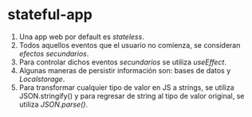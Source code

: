 # stateful-app

1. Una app web por default es _stateless_.
2. Todos aquellos eventos que el usuario no comienza, se consideran _efectos_   _secundarios_.
3. Para controlar dichos eventos _secundarios_ se utiliza _useEffect_.
4. Algunas maneras de persistir información son: bases de datos y _Localstorage_.
5. Para transformar cualquier tipo de valor en JS a strings, se utiliza JSON.stringify() y para regresar de string al tipo de valor original, se utiliza _JSON.parse()_.
